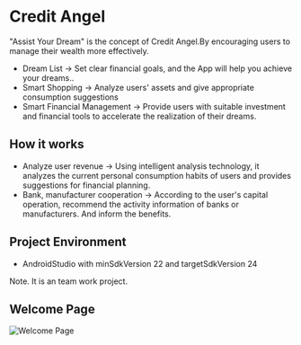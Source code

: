 # Credit Angel
"Assist Your Dream" is the concept of Credit Angel.By encouraging users to manage their wealth more effectively.

- Dream List
-> Set clear financial goals, and the App will help you achieve your dreams..
- Smart Shopping
-> Analyze users' assets and give appropriate consumption suggestions
- Smart Financial Management
-> Provide users with suitable investment and financial tools to accelerate the realization of their dreams.

## How it works ##
- Analyze user revenue
-> Using intelligent analysis technology, it analyzes the current personal consumption habits of users and provides suggestions for financial planning.
- Bank, manufacturer cooperation
-> According to the user's capital operation, recommend the activity information of banks or manufacturers. And inform the benefits.

## Project Environment ##
- AndroidStudio with minSdkVersion 22 and targetSdkVersion 24

Note. It is an team work project.

## Welcome Page ##
![Welcome Page]([https://lh4.googleusercontent.com/3sDfRSngyGuPz0Aioon3kgtgD7P40ziIn4MYtVIXg9LCq8YSKKWiT_ybp-imrS1JdUk=w2400](https://lh5.googleusercontent.com/9wyMIY5uz0R-np_AaQqOcr_kMOp3e8SRd5hgBIJzYw8AEc81THLa4Lqc6KMRbtM47wY=w2400) "Welcome Page")
